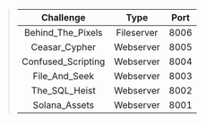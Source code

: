 > | Challenge | Type | Port |
> |:--------: | :--------: | :------: |
> | Behind_The_Pixels | Fileserver | 8006 |
> | Ceasar_Cypher | Webserver | 8005 |
> | Confused_Scripting | Webserver | 8004 |
> | File_And_Seek | Webserver | 8003 |
> | The_SQL_Heist | Webserver | 8002 |
> | Solana_Assets | Webserver | 8001 |

